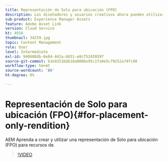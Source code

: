 ```yaml
---
title: Representación de Solo para ubicación (FPO)
description: Los diseñadores y usuarios creativos ahora pueden utilizar los recursos de Adobe Experience Manager en sus aplicaciones de escritorio de Adobe Creative Cloud favoritas. La extensión de Adobe Asset Link para Adobe Creative Cloud AEM Enterprise amplía la capacidad de buscar, examinar, ordenar, previsualizar, cargar recursos, extraer, modificar, registrar y ver metadatos de recursos en herramientas de Creative Cloud como Adobe Photoshop, InDesign y Illustrator.
sub-product: Experience Manager Assets
feature: Adobe Asset Link
version: Cloud Service
kt: 4916
thumbnail: 34259.jpg
topic: Content Management
role: User
level: Intermediate
exl-id: 940608db-6e84-441a-b031-e8cf52459597
source-git-commit: b3e9251bdb18a008be95c1fa9e5c79252a74fc98
workflow-type: tm+mt
source-wordcount: '86'
ht-degree: 0%

---
```


# Representación de Solo para ubicación (FPO){#for-placement-only-rendition}

AEM Aprenda a crear y utilizar una representación de Solo para ubicación (FPO) para recursos de.

>[!VIDEO](https://video.tv.adobe.com/v/34259?quality=12&learn=on)
